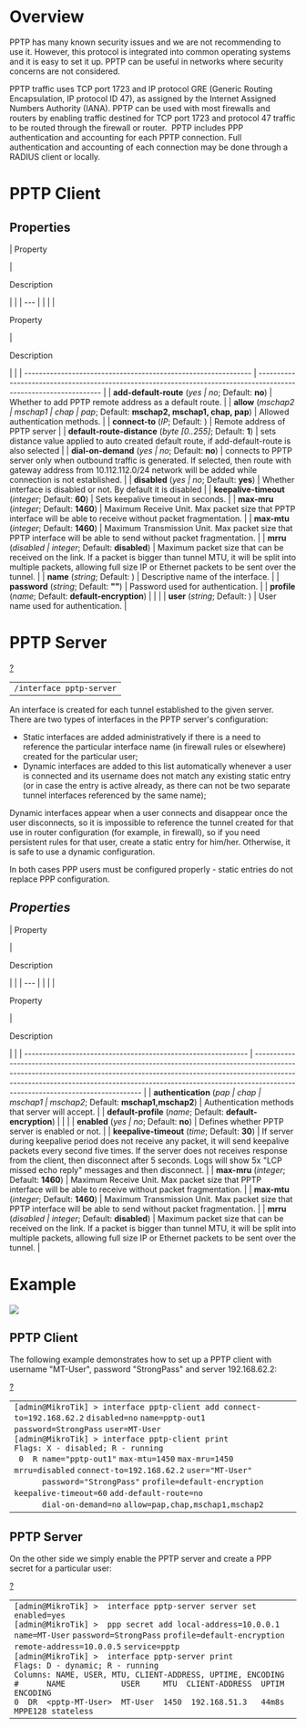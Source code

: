 # Overview

PPTP has many known security issues and we are not recommending to use it. However, this protocol is integrated into common operating systems and it is easy to set it up. PPTP can be useful in networks where security concerns are not considered.

PPTP traffic uses TCP port 1723 and IP protocol GRE (Generic Routing Encapsulation, IP protocol ID 47), as assigned by the Internet Assigned Numbers Authority (IANA). PPTP can be used with most firewalls and routers by enabling traffic destined for TCP port 1723 and protocol 47 traffic to be routed through the firewall or router.  PPTP includes PPP authentication and accounting for each PPTP connection. Full authentication and accounting of each connection may be done through a RADIUS client or locally.

# PPTP Client

## Properties

| 
Property

 | 

Description

|     |
| --- |  |
|     |

Property

 | 

Description

|                                                                |
| -------------------------------------------------------------- | ----------------------------------------------------------------------------------------------------------------- |
| **add-default-route** (_yes                                    | no_; Default: **no**)                                                                                             | Whether to add PPTP remote address as a default route.                                                                                                                                                     |
| **allow** (_mschap2                                            | mschap1                                                                                                           | chap                                                                                                                                                                                                       | pap_; Default: **mschap2, mschap1, chap, pap**) | Allowed authentication methods. |
| **connect-to** (_IP_; Default: )                               | Remote address of PPTP server                                                                                     |
| **default-route-distance** (_byte \[0..255\]_; Default: **1**) | sets distance value applied to auto created default route, if add-default-route is also selected                  |
| **dial-on-demand** (_yes                                       | no_; Default: **no**)                                                                                             | connects to PPTP server only when outbound traffic is generated. If selected, then route with gateway address from 10.112.112.0/24 network will be added while connection is not established.              |
| **disabled** (_yes                                             | no_; Default: **yes**)                                                                                            | Whether interface is disabled or not. By default it is disabled                                                                                                                                            |
| **keepalive-timeout** (_integer_; Default: **60**)             | Sets keepalive timeout in seconds.                                                                                |
| **max-mru** (_integer_; Default: **1460**)                     | Maximum Receive Unit. Max packet size that PPTP interface will be able to receive without packet fragmentation.   |
| **max-mtu** (_integer_; Default: **1460**)                     | Maximum Transmission Unit. Max packet size that PPTP interface will be able to send without packet fragmentation. |
| **mrru** (_disabled                                            | integer_; Default: **disabled**)                                                                                  | Maximum packet size that can be received on the link. If a packet is bigger than tunnel MTU, it will be split into multiple packets, allowing full size IP or Ethernet packets to be sent over the tunnel. |
| **name** (_string_; Default: )                                 | Descriptive name of the interface.                                                                                |
| **password** (_string_; Default: **""**)                       | Password used for authentication.                                                                                 |
| **profile** (_name_; Default: **default-encryption**)          |
|                                                                |
| **user** (_string_; Default: )                                 | User name used for authentication.                                                                                |

# PPTP Server

[?](https://help.mikrotik.com/docs/display/ROS/PPTP#)

<table border="0" cellpadding="0" cellspacing="0"><tbody><tr><td class="code"><div class="container" title="Hint: double-click to select code"><div class="line number1 index0 alt2" data-bidi-marker="true"><code class="ros constants">/interface pptp-server</code></div></div></td></tr></tbody></table>

An interface is created for each tunnel established to the given server. There are two types of interfaces in the PPTP server's configuration:

-   Static interfaces are added administratively if there is a need to reference the particular interface name (in firewall rules or elsewhere) created for the particular user;
-   Dynamic interfaces are added to this list automatically whenever a user is connected and its username does not match any existing static entry (or in case the entry is active already, as there can not be two separate tunnel interfaces referenced by the same name);

Dynamic interfaces appear when a user connects and disappear once the user disconnects, so it is impossible to reference the tunnel created for that use in router configuration (for example, in firewall), so if you need persistent rules for that user, create a static entry for him/her. Otherwise, it is safe to use a dynamic configuration.

In both cases PPP users must be configured properly - static entries do not replace PPP configuration.

## _Properties_

| 
Property

 | 

Description

|     |
| --- |  |
|     |

Property

 | 

Description

|                                                               |
| ------------------------------------------------------------- | ----------------------------------------------------------------------------------------------------------------------------------------------------------------------------------------------------------------------------------------------------------------------------------------- |
| **authentication** (_pap                                      | chap                                                                                                                                                                                                                                                                                      | mschap1                                                                                                                                                                                                    | mschap2_; Default: **mschap1,mschap2**) | Authentication methods that server will accept. |
| **default-profile** (_name_; Default: **default-encryption**) |
|                                                               |
| **enabled** (_yes                                             | no_; Default: **no**)                                                                                                                                                                                                                                                                     | Defines whether PPTP server is enabled or not.                                                                                                                                                             |
| **keepalive-timeout** (_time_; Default: **30**)               | If server during keepalive period does not receive any packet, it will send keepalive packets every second five times. If the server does not receives response from the client, then disconnect after 5 seconds. Logs will show 5x "LCP missed echo reply" messages and then disconnect. |
| **max-mru** (_integer_; Default: **1460**)                    | Maximum Receive Unit. Max packet size that PPTP interface will be able to receive without packet fragmentation.                                                                                                                                                                           |
| **max-mtu** (_integer_; Default: **1460**)                    | Maximum Transmission Unit. Max packet size that PPTP interface will be able to send without packet fragmentation.                                                                                                                                                                         |
| **mrru** (_disabled                                           | integer_; Default: **disabled**)                                                                                                                                                                                                                                                          | Maximum packet size that can be received on the link. If a packet is bigger than tunnel MTU, it will be split into multiple packets, allowing full size IP or Ethernet packets to be sent over the tunnel. |

# Example

![](https://help.mikrotik.com/docs/download/attachments/2031638/pptp-setup.jpg?version=1&modificationDate=1571822551430&api=v2)

## PPTP Client

The following example demonstrates how to set up a PPTP client with username "MT-User", password "StrongPass" and server 192.168.62.2:

  

[?](https://help.mikrotik.com/docs/display/ROS/PPTP#)

<table border="0" cellpadding="0" cellspacing="0"><tbody><tr><td class="code"><div class="container" title="Hint: double-click to select code"><div class="line number1 index0 alt2" data-bidi-marker="true"><code class="ros plain">[admin@MikroTik] &gt; interface pptp-client </code><code class="ros functions">add </code><code class="ros value">connect-to</code><code class="ros plain">=192.168.62.2</code> <code class="ros value">disabled</code><code class="ros plain">=no</code> <code class="ros value">name</code><code class="ros plain">=pptp-out1</code> <code class="ros value">password</code><code class="ros plain">=StrongPass</code> <code class="ros value">user</code><code class="ros plain">=MT-User</code></div><div class="line number2 index1 alt1" data-bidi-marker="true"><code class="ros plain">[admin@MikroTik] &gt; interface pptp-client </code><code class="ros functions">print</code></div><div class="line number3 index2 alt2" data-bidi-marker="true"><code class="ros plain">Flags</code><code class="ros constants">: X - disabled; R - running</code></div><div class="line number4 index3 alt1" data-bidi-marker="true"><code class="ros spaces">&nbsp;</code><code class="ros plain">0&nbsp; R </code><code class="ros value">name</code><code class="ros plain">=</code><code class="ros string">"pptp-out1"</code> <code class="ros value">max-mtu</code><code class="ros plain">=1450</code> <code class="ros value">max-mru</code><code class="ros plain">=1450</code> <code class="ros value">mrru</code><code class="ros plain">=disabled</code> <code class="ros value">connect-to</code><code class="ros plain">=192.168.62.2</code> <code class="ros value">user</code><code class="ros plain">=</code><code class="ros string">"MT-User"</code></div><div class="line number5 index4 alt2" data-bidi-marker="true"><code class="ros spaces">&nbsp;&nbsp;&nbsp;&nbsp;&nbsp;&nbsp;</code><code class="ros value">password</code><code class="ros plain">=</code><code class="ros string">"StrongPass"</code> <code class="ros value">profile</code><code class="ros plain">=default-encryption</code> <code class="ros value">keepalive-timeout</code><code class="ros plain">=60</code> <code class="ros value">add-default-route</code><code class="ros plain">=no</code></div><div class="line number6 index5 alt1" data-bidi-marker="true"><code class="ros spaces">&nbsp;&nbsp;&nbsp;&nbsp;&nbsp;&nbsp;</code><code class="ros value">dial-on-demand</code><code class="ros plain">=no</code> <code class="ros value">allow</code><code class="ros plain">=pap,chap,mschap1,mschap2</code></div></div></td></tr></tbody></table>

## PPTP Server

On the other side we simply enable the PPTP server and create a PPP secret for a particular user:

[?](https://help.mikrotik.com/docs/display/ROS/PPTP#)

<table border="0" cellpadding="0" cellspacing="0"><tbody><tr><td class="code"><div class="container" title="Hint: double-click to select code"><div class="line number1 index0 alt2" data-bidi-marker="true"><code class="ros plain">[admin@MikroTik] &gt;&nbsp; interface pptp-server server </code><code class="ros functions">set </code><code class="ros value">enabled</code><code class="ros plain">=yes</code></div><div class="line number2 index1 alt1" data-bidi-marker="true"><code class="ros plain">[admin@MikroTik] &gt;&nbsp; ppp secret </code><code class="ros functions">add </code><code class="ros value">local-address</code><code class="ros plain">=10.0.0.1</code> <code class="ros value">name</code><code class="ros plain">=MT-User</code> <code class="ros value">password</code><code class="ros plain">=StrongPass</code> <code class="ros value">profile</code><code class="ros plain">=default-encryption</code> <code class="ros value">remote-address</code><code class="ros plain">=10.0.0.5</code> <code class="ros value">service</code><code class="ros plain">=pptp</code></div><div class="line number3 index2 alt2" data-bidi-marker="true"><code class="ros plain">[admin@MikroTik] &gt;&nbsp; interface pptp-server print</code></div><div class="line number4 index3 alt1" data-bidi-marker="true"><code class="ros plain">Flags</code><code class="ros constants">: D - dynamic; R - running</code></div><div class="line number5 index4 alt2" data-bidi-marker="true"><code class="ros plain">Columns</code><code class="ros constants">: NAME, USER, MTU, CLIENT-ADDRESS, UPTIME, ENCODING</code></div><div class="line number6 index5 alt1" data-bidi-marker="true"><code class="ros comments">#&nbsp;&nbsp;&nbsp;&nbsp;&nbsp; NAME&nbsp;&nbsp;&nbsp;&nbsp;&nbsp;&nbsp;&nbsp;&nbsp;&nbsp;&nbsp;&nbsp; USER&nbsp;&nbsp;&nbsp;&nbsp; MTU&nbsp; CLIENT-ADDRESS&nbsp; UPTIM&nbsp; ENCODING&nbsp;&nbsp;&nbsp;&nbsp;&nbsp;&nbsp;&nbsp;&nbsp;</code></div><div class="line number7 index6 alt2" data-bidi-marker="true"><code class="ros plain">0&nbsp; DR&nbsp; &lt;pptp-MT-User&gt;&nbsp; MT-User&nbsp; 1450&nbsp; 192.168.51.3&nbsp;&nbsp; 44m8s&nbsp; MPPE128 stateless</code></div></div></td></tr></tbody></table>